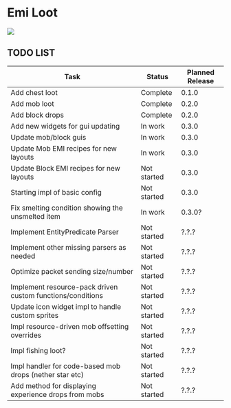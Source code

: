# Emi Loot
<p align="left">
<a href="https://opensource.org/licenses/MIT"><img src="https://img.shields.io/badge/License-MIT-brightgreen.svg"></a>
</p>

## TODO LIST

|Task|Status|Planned Release|
|----|------|---------------|
|Add chest loot|Complete|0.1.0|
|Add mob loot|Complete|0.2.0|
|Add block drops|Complete|0.2.0|
|Add new widgets for gui updating|In work|0.3.0|
|Update mob/block guis|In work|0.3.0|
|Update Mob EMI recipes for new layouts|In work|0.3.0|
|Update Block EMI recipes for new layouts|Not started|0.3.0|
|Starting impl of basic config|Not started|0.3.0|
|Fix smelting condition showing the unsmelted item|In work|0.3.0?|
|Implement EntityPredicate Parser|Not started|?.?.?|
|Implement other missing parsers as needed|Not started|?.?.?|
|Optimize packet sending size/number|Not started|?.?.?|
|Implement resource-pack driven custom functions/conditions|Not started|?.?.?|
|Update icon widget impl to handle custom sprites|Not started|?.?.?|
|Impl resource-driven mob offsetting overrides|Not started|?.?.?|
|Impl fishing loot?|Not started|?.?.?|
|Impl handler for code-based mob drops (nether star etc)|Not started|?.?.?|
|Add method for displaying experience drops from mobs|Not started|?.?.?|
